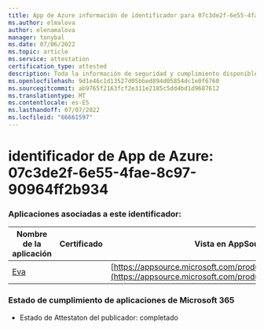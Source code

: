 ```yaml
---
title: App de Azure información de identificador para 07c3de2f-6e55-4fae-8c97-90964ff2b934
ms.author: elmalova
author: elenamalova
manager: tonybal
ms.date: 07/06/2022
ms.topic: article
ms.service: attestation
certification_type: attested
description: Toda la información de seguridad y cumplimiento disponible para 07c3de2f-6e55-4fae-8c97-90964ff2b934.
ms.openlocfilehash: 9d1e46c1d13527d05bbed894d05854dc1e0f6760
ms.sourcegitcommit: ab9765f2163fcf2e311e2185c5dd4bd1d9687612
ms.translationtype: MT
ms.contentlocale: es-ES
ms.lasthandoff: 07/07/2022
ms.locfileid: "66661597"
---
```

# <a name="azure-app-id-07c3de2f-6e55-4fae-8c97-90964ff2b934"></a>identificador de App de Azure: 07c3de2f-6e55-4fae-8c97-90964ff2b934


### <a name="apps-associated-with-this-id"></a>Aplicaciones asociadas a este identificador:
| **Nombre de la aplicación** | **Certificado** | **Vista en AppSource** |
|--------------|---------------|-----------------------|
| [Eva](../forward/WA200004345.md) |  | [https://appsource.microsoft.com/product/office/WA200004345](https://appsource.microsoft.com/product/office/WA200004345) |

### <a name="microsoft-365-app-compliance-status"></a>Estado de cumplimiento de aplicaciones de Microsoft 365
- Estado de Attestaton del publicador: completado
